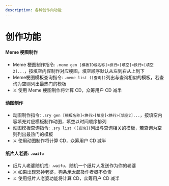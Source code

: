 ```yaml
---
description: 各种创作向功能
---
```


# 创作功能

#### Meme 梗图制作

* Meme 梗图制作指令: `.meme gen [模板ID或名称]<换行>[填空]<换行>[填空2]...`，按填空内容制作对应梗图，填空顺序默认从左到右从上到下
* Meme梗图模板查询指令: `.meme list ([查询])`列出与查询相似的模板，若查询为空则列出最热门的模板
* ⚔ 使用 Meme 梗图制作将计算 CD，众筹用户 CD 减半

#### 

#### 动图制作

* 动图制作指令: `.sry gen [模板名称]<换行>[填空]<换行>[填空2]...`，按填空内容填充对应模板制作动图，填空以时间顺序排列
* 动图模板查询指令: `.sry list ([查询])`列出与查询相关的模板，若查询为空则列出最热门的模板
* ⚔ 使用动图制作将计算 CD，众筹用户 CD 减半



#### 纸片人老婆: `.waifu`

* 纸片人老婆随机找: `.waifu`，随机一个纸片人发送作为你的老婆
* ⚔ 如果出现邪神老婆，狗条承太郎及作者概不负责
* ⚔ 使用纸片人老婆功能将计算 CD，众筹用户 CD 减半

